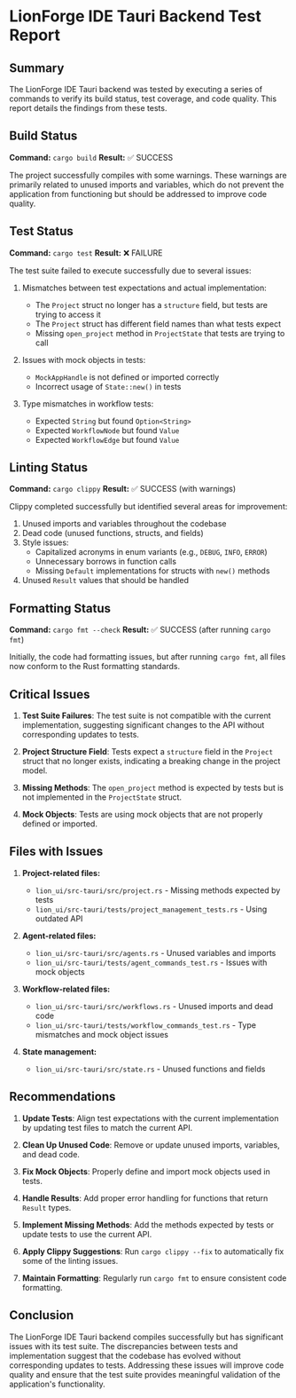 # LionForge IDE Tauri Backend Test Report

## Summary

The LionForge IDE Tauri backend was tested by executing a series of commands to verify its build status, test coverage, and code quality. This report details the findings from these tests.

## Build Status

**Command:** `cargo build`
**Result:** ✅ SUCCESS

The project successfully compiles with some warnings. These warnings are primarily related to unused imports and variables, which do not prevent the application from functioning but should be addressed to improve code quality.

## Test Status

**Command:** `cargo test`
**Result:** ❌ FAILURE

The test suite failed to execute successfully due to several issues:

1. Mismatches between test expectations and actual implementation:
   - The `Project` struct no longer has a `structure` field, but tests are trying to access it
   - The `Project` struct has different field names than what tests expect
   - Missing `open_project` method in `ProjectState` that tests are trying to call

2. Issues with mock objects in tests:
   - `MockAppHandle` is not defined or imported correctly
   - Incorrect usage of `State::new()` in tests

3. Type mismatches in workflow tests:
   - Expected `String` but found `Option<String>`
   - Expected `WorkflowNode` but found `Value`
   - Expected `WorkflowEdge` but found `Value`

## Linting Status

**Command:** `cargo clippy`
**Result:** ✅ SUCCESS (with warnings)

Clippy completed successfully but identified several areas for improvement:

1. Unused imports and variables throughout the codebase
2. Dead code (unused functions, structs, and fields)
3. Style issues:
   - Capitalized acronyms in enum variants (e.g., `DEBUG`, `INFO`, `ERROR`)
   - Unnecessary borrows in function calls
   - Missing `Default` implementations for structs with `new()` methods
4. Unused `Result` values that should be handled

## Formatting Status

**Command:** `cargo fmt --check`
**Result:** ✅ SUCCESS (after running `cargo fmt`)

Initially, the code had formatting issues, but after running `cargo fmt`, all files now conform to the Rust formatting standards.

## Critical Issues

1. **Test Suite Failures**: The test suite is not compatible with the current implementation, suggesting significant changes to the API without corresponding updates to tests.

2. **Project Structure Field**: Tests expect a `structure` field in the `Project` struct that no longer exists, indicating a breaking change in the project model.

3. **Missing Methods**: The `open_project` method is expected by tests but is not implemented in the `ProjectState` struct.

4. **Mock Objects**: Tests are using mock objects that are not properly defined or imported.

## Files with Issues

1. **Project-related files:**
   - `lion_ui/src-tauri/src/project.rs` - Missing methods expected by tests
   - `lion_ui/src-tauri/tests/project_management_tests.rs` - Using outdated API

2. **Agent-related files:**
   - `lion_ui/src-tauri/src/agents.rs` - Unused variables and imports
   - `lion_ui/src-tauri/tests/agent_commands_test.rs` - Issues with mock objects

3. **Workflow-related files:**
   - `lion_ui/src-tauri/src/workflows.rs` - Unused imports and dead code
   - `lion_ui/src-tauri/tests/workflow_commands_test.rs` - Type mismatches and mock object issues

4. **State management:**
   - `lion_ui/src-tauri/src/state.rs` - Unused functions and fields

## Recommendations

1. **Update Tests**: Align test expectations with the current implementation by updating test files to match the current API.

2. **Clean Up Unused Code**: Remove or update unused imports, variables, and dead code.

3. **Fix Mock Objects**: Properly define and import mock objects used in tests.

4. **Handle Results**: Add proper error handling for functions that return `Result` types.

5. **Implement Missing Methods**: Add the methods expected by tests or update tests to use the current API.

6. **Apply Clippy Suggestions**: Run `cargo clippy --fix` to automatically fix some of the linting issues.

7. **Maintain Formatting**: Regularly run `cargo fmt` to ensure consistent code formatting.

## Conclusion

The LionForge IDE Tauri backend compiles successfully but has significant issues with its test suite. The discrepancies between tests and implementation suggest that the codebase has evolved without corresponding updates to tests. Addressing these issues will improve code quality and ensure that the test suite provides meaningful validation of the application's functionality.